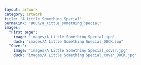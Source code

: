 ```yaml
---
layout: artwork
category: artwork
title: "A Little Something Special"
permalink: "DUCK/a_little_something_special"
images:
  "First page":
    image: "images/A Little Something Special.jpg"
    duck: "images/A Little Something Special_DUCK.jpg"
  "Cover":
    image: "images/A Little Something Special_cover.jpg"
    duck: "images/A Little Something Special_cover_DUCK.jpg"
---
```

